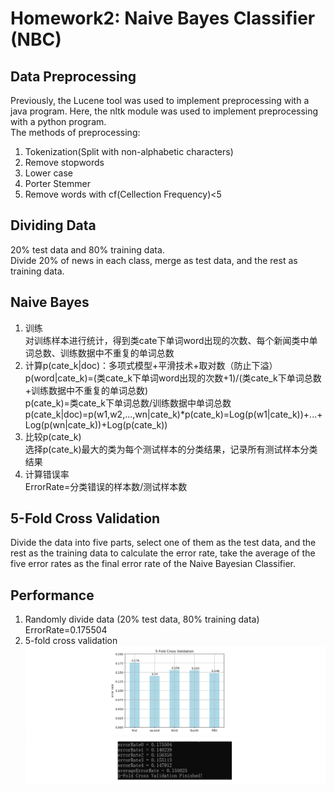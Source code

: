 # Homework2: Naive Bayes Classifier (NBC)
## Data Preprocessing
Previously, the Lucene tool was used to implement preprocessing with a java program. Here, the nltk module was used to implement preprocessing with a python program.<br>
The methods of preprocessing:<br>
1. Tokenization(Split with non-alphabetic characters)<br>
2. Remove stopwords<br>
3. Lower case<br>
4. Porter Stemmer<br>
5. Remove words with cf(Cellection Frequency)<5<br>
## Dividing Data
20% test data and 80% training data.<br>
Divide 20% of news in each class, merge as test data, and the rest as training data.<br>
## Naive Bayes
1. 训练<br>
对训练样本进行统计，得到类cate下单词word出现的次数、每个新闻类中单词总数、训练数据中不重复的单词总数<br>
2. 计算p(cate_k|doc)：多项式模型+平滑技术+取对数（防止下溢）<br>
p(word|cate_k)=(类cate_k下单词word出现的次数+1)/(类cate_k下单词总数+训练数据中不重复的单词总数)<br>
p(cate_k)=类cate_k下单词总数/训练数据中单词总数<br>
p(cate_k|doc)=p(w1,w2,...,wn|cate_k)*p(cate_k)=Log(p(w1|cate_k))+...+Log(p(wn|cate_k))+Log(p(cate_k))<br>
3. 比较p(cate_k)<br>
选择p(cate_k)最大的类为每个测试样本的分类结果，记录所有测试样本分类结果<br>
4. 计算错误率<br>
ErrorRate=分类错误的样本数/测试样本数
## 5-Fold Cross Validation
Divide the data into five parts, select one of them as the test data, and the rest as the training data to calculate the error rate, take the average of the five error rates as the final error rate of the Naive Bayesian Classifier.
## Performance
1. Randomly divide data (20% test data, 80% training data)<br>
ErrorRate=0.175504
2. 5-fold cross validation
![](https://github.com/QiannanCheng/201834858ChengQiannan/blob/master/Homework2/Result_Figure/Figure_1.png)
![](https://github.com/QiannanCheng/201834858ChengQiannan/blob/master/Homework2/Result_Figure/Figure_2.png)
